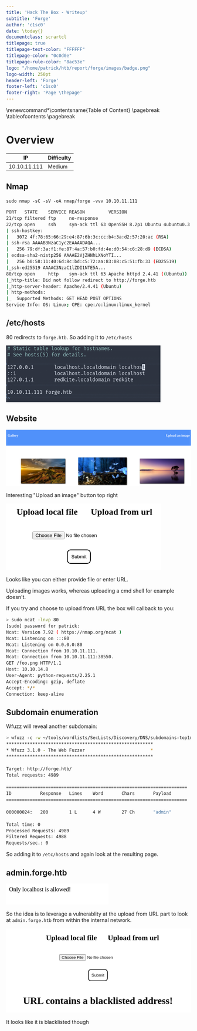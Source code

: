 ```yaml
---
title: 'Hack The Box - Writeup'
subtitle: 'Forge'
author: 'c1sc0'
date: \today{}
documentclass: scrartcl
titlepage: true
titlepage-text-color: "FFFFFF"
titlepage-color: "0c0d0e"
titlepage-rule-color: "8ac53e"
logo: "/home/patrick/htb/report/forge/images/badge.png"
logo-width: 250pt
header-left: 'Forge'
footer-left: 'c1sc0'
footer-right: 'Page \thepage'
---
```


<!--- Latex foo for table of content -->
\renewcommand*\contentsname{Table of Content}
\pagebreak
\tableofcontents
\pagebreak
<!--- Latex foo for table of content ends-->

# Overview
| IP | Difficulty |
| --- | --- |
| 10.10.11.111 | Medium |

## Nmap
`sudo nmap -sC -sV -oA nmap/forge -vvv 10.10.11.111`

```bash
PORT   STATE    SERVICE REASON         VERSION
21/tcp filtered ftp     no-response
22/tcp open     ssh     syn-ack ttl 63 OpenSSH 8.2p1 Ubuntu 4ubuntu0.3 (Ubuntu Linux; protocol 2.0)
| ssh-hostkey: 
|   3072 4f:78:65:66:29:e4:87:6b:3c:cc:b4:3a:d2:57:20:ac (RSA)
| ssh-rsa AAAAB3NzaC1yc2EAAAADAQA...
|   256 79:df:3a:f1:fe:87:4a:57:b0:fd:4e:d0:54:c6:28:d9 (ECDSA)
| ecdsa-sha2-nistp256 AAAAE2VjZHNhLXNoYTI...
|   256 b0:58:11:40:6d:8c:bd:c5:72:aa:83:08:c5:51:fb:33 (ED25519)
|_ssh-ed25519 AAAAC3NzaC1lZDI1NTE5A...
80/tcp open     http    syn-ack ttl 63 Apache httpd 2.4.41 ((Ubuntu))
|_http-title: Did not follow redirect to http://forge.htb
|_http-server-header: Apache/2.4.41 (Ubuntu)
| http-methods: 
|_  Supported Methods: GET HEAD POST OPTIONS
Service Info: OS: Linux; CPE: cpe:/o:linux:linux_kernel
```

## /etc/hosts
80 redirects to `forge.htb`. So adding it to `/etc/hosts`

![added forge.htb to /etc/hosts](etc_hosts.png)

## Website
![Website on port 80 for forge.htb](website.png)

Interesting "Upload an image" button top right

![Upload image page](upload_image_button.png)

Looks like you can either provide file or enter URL.

Uploading images works, whereas uploading a cmd shell for example doesn't.

If you try and choose to upload from URL the box will callback to you:

```bash
> sudo ncat -lnvp 80
[sudo] password for patrick: 
Ncat: Version 7.92 ( https://nmap.org/ncat )
Ncat: Listening on :::80
Ncat: Listening on 0.0.0.0:80
Ncat: Connection from 10.10.11.111.
Ncat: Connection from 10.10.11.111:38550.
GET /foo.png HTTP/1.1
Host: 10.10.14.8
User-Agent: python-requests/2.25.1
Accept-Encoding: gzip, deflate
Accept: */*
Connection: keep-alive
```

## Subdomain enumeration
Wfuzz will reveal another subdomain:

```bash
> wfuzz -c -w ~/tools/wordlists/SecLists/Discovery/DNS/subdomains-top1million-5000.txt -u 'http://forge.htb' -H "Host: FUZZ.forge.htb" --hw 26
********************************************************
* Wfuzz 3.1.0 - The Web Fuzzer                         *
********************************************************

Target: http://forge.htb/
Total requests: 4989

=====================================================================
ID           Response   Lines    Word       Chars       Payload                                                                                      
=====================================================================

000000024:   200        1 L      4 W        27 Ch       "admin"                                                                                      

Total time: 0
Processed Requests: 4989
Filtered Requests: 4988
Requests/sec.: 0
```

So adding it to `/etc/hosts` and again look at the resulting page.

## admin.forge.htb
![Only localhost is allowed](localhost_only.png)

So the idea is to leverage a vulnerablity at the upload from URL part to look at `admin.forge.htb` from within the internal network.

![Blacklist is in place](blacklist.png)

It looks like it is blacklisted though